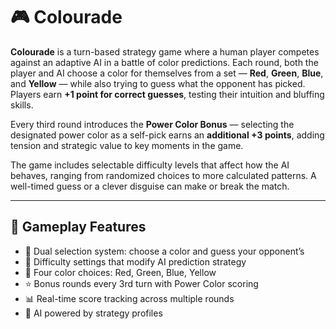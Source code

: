 # 🎮 Colourade

**Colourade** is a turn-based strategy game where a human player competes against an adaptive AI in a battle of color predictions. Each round, both the player and AI choose a color for themselves from a set — **Red**, **Green**, **Blue**, and **Yellow** — while also trying to guess what the opponent has picked. Players earn **+1 point for correct guesses**, testing their intuition and bluffing skills.

Every third round introduces the **Power Color Bonus** — selecting the designated power color as a self-pick earns an **additional +3 points**, adding tension and strategic value to key moments in the game.

The game includes selectable difficulty levels that affect how the AI behaves, ranging from randomized choices to more calculated patterns. A well-timed guess or a clever disguise can make or break the match.

---

## 🧠 Gameplay Features

- 🎯 Dual selection system: choose a color and guess your opponent’s
- 🧠 Difficulty settings that modify AI prediction strategy
- 🌈 Four color choices: Red, Green, Blue, Yellow
- ⭐ Bonus rounds every 3rd turn with Power Color scoring
- 📊 Real-time score tracking across multiple rounds
- 🤖 AI powered by strategy profiles
